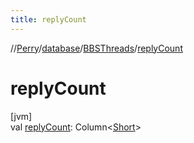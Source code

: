 ```yaml
---
title: replyCount
---
```

//[Perry](../../../index.html)/[database](../index.html)/[BBSThreads](index.html)/[replyCount](reply-count.html)



# replyCount



[jvm]\
val [replyCount](reply-count.html): Column<[Short](https://kotlinlang.org/api/latest/jvm/stdlib/kotlin/-short/index.html)>




